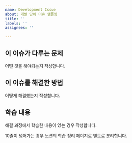 ```yaml
---
name: Development Issue
about: 개발 단위 이슈 템플릿
title: ''
labels: ''
assignees: ''

---
```


## 이 이슈가 다루는 문제

어떤 것을 해야되는지 작성합니다.

## 이 이슈를 해결한 방법

어떻게 해결했는지 작성합니다.

## 학습 내용

해결 과정에서 학습한 내용이 있는 경우 작성합니다.

10줄이 넘어가는 경우 노션의 학습 정리 페이지로 별도로 분리합니다.
